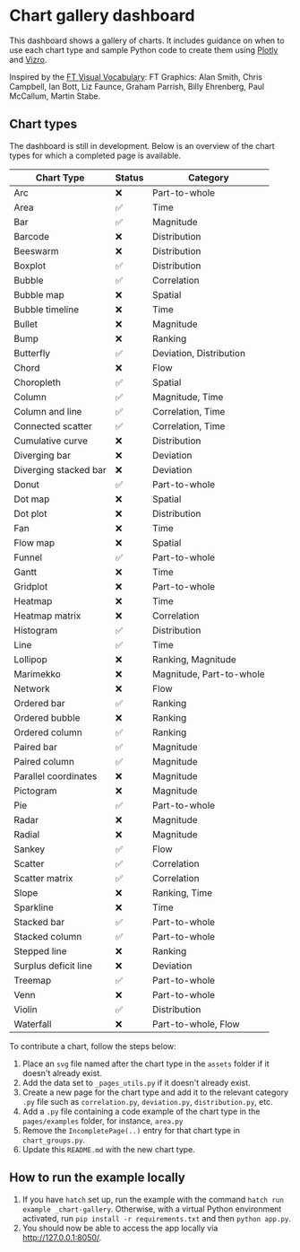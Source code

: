# Chart gallery dashboard

This dashboard shows a gallery of charts. It includes guidance on when to use each chart type and sample Python code
to create them using [Plotly](https://plotly.com/python/) and [Vizro](https://github.com/mckinsey/vizro).

Inspired by the [FT Visual Vocabulary](https://github.com/Financial-Times/chart-doctor/blob/main/visual-vocabulary/README.md):
FT Graphics: Alan Smith, Chris Campbell, Ian Bott, Liz Faunce, Graham Parrish, Billy Ehrenberg, Paul McCallum, Martin Stabe.

## Chart types

The dashboard is still in development. Below is an overview of the chart types for which a completed page is available.

| Chart Type            | Status | Category                 |
| --------------------- | ------ | ------------------------ |
| Arc                   | ❌     | Part-to-whole            |
| Area                  | ✅     | Time                     |
| Bar                   | ✅     | Magnitude                |
| Barcode               | ❌     | Distribution             |
| Beeswarm              | ❌     | Distribution             |
| Boxplot               | ✅     | Distribution             |
| Bubble                | ✅     | Correlation              |
| Bubble map            | ❌     | Spatial                  |
| Bubble timeline       | ❌     | Time                     |
| Bullet                | ❌     | Magnitude                |
| Bump                  | ❌     | Ranking                  |
| Butterfly             | ✅     | Deviation, Distribution  |
| Chord                 | ❌     | Flow                     |
| Choropleth            | ✅     | Spatial                  |
| Column                | ✅     | Magnitude, Time          |
| Column and line       | ✅     | Correlation, Time        |
| Connected scatter     | ✅     | Correlation, Time        |
| Cumulative curve      | ❌     | Distribution             |
| Diverging bar         | ❌     | Deviation                |
| Diverging stacked bar | ❌     | Deviation                |
| Donut                 | ✅     | Part-to-whole            |
| Dot map               | ❌     | Spatial                  |
| Dot plot              | ❌     | Distribution             |
| Fan                   | ❌     | Time                     |
| Flow map              | ❌     | Spatial                  |
| Funnel                | ✅     | Part-to-whole            |
| Gantt                 | ❌     | Time                     |
| Gridplot              | ❌     | Part-to-whole            |
| Heatmap               | ❌     | Time                     |
| Heatmap matrix        | ❌     | Correlation              |
| Histogram             | ✅     | Distribution             |
| Line                  | ✅     | Time                     |
| Lollipop              | ❌     | Ranking, Magnitude       |
| Marimekko             | ❌     | Magnitude, Part-to-whole |
| Network               | ❌     | Flow                     |
| Ordered bar           | ✅     | Ranking                  |
| Ordered bubble        | ❌     | Ranking                  |
| Ordered column        | ✅     | Ranking                  |
| Paired bar            | ✅     | Magnitude                |
| Paired column         | ✅     | Magnitude                |
| Parallel coordinates  | ❌     | Magnitude                |
| Pictogram             | ❌     | Magnitude                |
| Pie                   | ✅     | Part-to-whole            |
| Radar                 | ❌     | Magnitude                |
| Radial                | ❌     | Magnitude                |
| Sankey                | ✅     | Flow                     |
| Scatter               | ✅     | Correlation              |
| Scatter matrix        | ✅     | Correlation              |
| Slope                 | ❌     | Ranking, Time            |
| Sparkline             | ❌     | Time                     |
| Stacked bar           | ✅     | Part-to-whole            |
| Stacked column        | ✅     | Part-to-whole            |
| Stepped line          | ❌     | Ranking                  |
| Surplus deficit line  | ❌     | Deviation                |
| Treemap               | ✅     | Part-to-whole            |
| Venn                  | ❌     | Part-to-whole            |
| Violin                | ✅     | Distribution             |
| Waterfall             | ❌     | Part-to-whole, Flow      |

To contribute a chart, follow the steps below:

1. Place an `svg` file named after the chart type in the `assets` folder if it doesn't already exist.
2. Add the data set to `_pages_utils.py` if it doesn't already exist.
3. Create a new page for the chart type and add it to the relevant category `.py` file such as `correlation.py`,
   `deviation.py`, `distribution.py`, etc.
4. Add a `.py` file containing a code example of the chart type in the `pages/examples` folder, for instance, `area.py`
5. Remove the `IncompletePage(..)` entry for that chart type in `chart_groups.py`.
6. Update this `README.md` with the new chart type.

## How to run the example locally

1. If you have `hatch` set up, run the example with the command `hatch run example _chart-gallery`.
   Otherwise, with a virtual Python environment activated, run `pip install -r requirements.txt` and then `python app.py`.
2. You should now be able to access the app locally via http://127.0.0.1:8050/.
